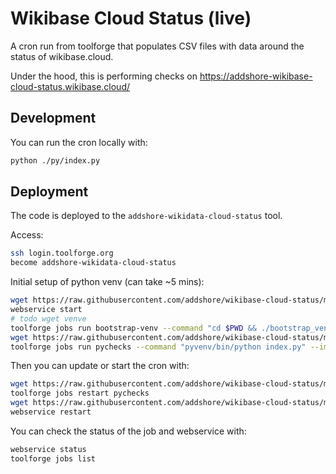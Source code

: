 # Wikibase Cloud Status (live)

A cron run from toolforge that populates CSV files with data around the status of wikibase.cloud.

Under the hood, this is performing checks on https://addshore-wikibase-cloud-status.wikibase.cloud/

## Development

You can run the cron locally with:

```sh
python ./py/index.py 
```

## Deployment

The code is deployed to the `addshore-wikidata-cloud-status` tool.

Access:

```sh
ssh login.toolforge.org
become addshore-wikidata-cloud-status
```

Initial setup of python venv (can take ~5 mins):

```sh
wget https://raw.githubusercontent.com/addshore/wikibase-cloud-status/main/.lighttpd.conf -O .lighttpd.conf
webservice start
# todo wget venve
toolforge jobs run bootstrap-venv --command "cd $PWD && ./bootstrap_venv.sh" --image python3.11 --wait
wget https://raw.githubusercontent.com/addshore/wikibase-cloud-status/main/py/index.py -O index.py
toolforge jobs run pychecks --command "pyvenv/bin/python index.py" --image python3.11 --continuous
```

Then you can update or start the cron with:

```sh
wget https://raw.githubusercontent.com/addshore/wikibase-cloud-status/main/py/index.py -O index.py
toolforge jobs restart pychecks
wget https://raw.githubusercontent.com/addshore/wikibase-cloud-status/main/.lighttpd.conf -O .lighttpd.conf
webservice restart
```

You can check the status of the job and webservice with:

```sh
webservice status
toolforge jobs list
```
